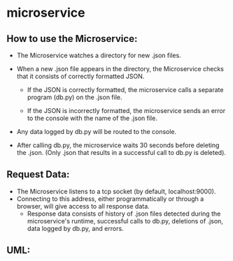 ﻿# microservice

## How to use the Microservice:
  * The Microservice watches a directory for new .json files.
  
  * When a new .json file appears in the directory, the Microservice checks that it consists of correctly formatted JSON.
  
    * If the JSON is correctly formatted, the microservice calls a separate program (db.py) on the .json file.

    * If the JSON is incorrectly formatted, the microservice sends an error to the console with the name of the .json file.
  * Any data logged by db.py will be routed to the console.
  * After calling db.py, the microservice waits 30 seconds before deleting the .json. (Only .json that results in a successful call to db.py is deleted).
  

## Request Data: 
  * The Microservice listens to a tcp socket (by default, localhost:9000). 
  * Connecting to this address, either programmatically or through a browser, will give access to all response data.
    * Response data consists of history of .json files detected during the microservice's runtime, successful calls to db.py, deletions of .json, data logged by db.py, and errors.

## UML:
